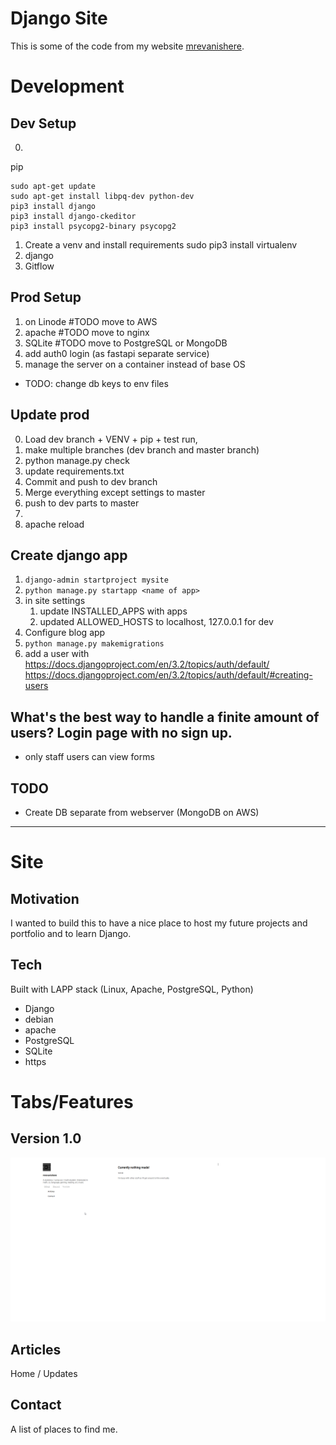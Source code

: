 # Django Site
This is some of the code from my website [mrevanishere](https://mrevanishere.com).


# Development
## Dev Setup
0. 
pip
```
sudo apt-get update
sudo apt-get install libpq-dev python-dev
pip3 install django
pip3 install django-ckeditor
pip3 install psycopg2-binary psycopg2
```
1. Create a venv and install requirements
    sudo pip3 install virtualenv
2. django
3. Gitflow

## Prod Setup
1. on Linode #TODO move to AWS
2. apache #TODO move to nginx
3. SQLite #TODO move to PostgreSQL or MongoDB
4. add auth0 login (as fastapi separate service)
5. manage the server on a container instead of base OS
* TODO: change db keys to env files


## Update prod
0. Load dev branch + VENV + pip + test run,
1. make multiple branches (dev branch and master branch)
2. python manage.py check
3. update requirements.txt
4. Commit and push to dev branch
5. Merge everything except settings to master
6. push to dev parts to master
7. 
8. apache reload

## Create django app
1. `django-admin startproject mysite`
2. `python manage.py startapp <name of app>`
3. in site settings
    1. update INSTALLED_APPS with apps
    2. updated ALLOWED_HOSTS to localhost, 127.0.0.1 for dev 
4. Configure blog app
5. `python manage.py makemigrations`
6. add a user with 
    https://docs.djangoproject.com/en/3.2/topics/auth/default/
    https://docs.djangoproject.com/en/3.2/topics/auth/default/#creating-users

## What's the best way to handle a finite amount of users? Login page with no sign up.
* only staff users can view forms

## TODO
* Create DB separate from webserver (MongoDB on AWS)












---
# Site

## Motivation
I wanted to build this to have a nice place to host my future projects and portfolio and to learn Django.

## Tech
Built with LAPP stack (Linux, Apache, PostgreSQL, Python)
* Django
* debian
* apache
* PostgreSQL
* SQLite
* https


# Tabs/Features
## Version 1.0
![mrevanishere.com](image.png)

## Articles
Home / Updates
## Contact
A list of places to find me.
